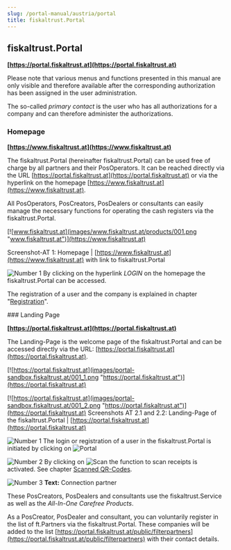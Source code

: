 ```yaml
---
slug: /portal-manual/austria/portal
title: fiskaltrust.Portal
---
```


## fiskaltrust.Portal

**[https://portal.fiskaltrust.at](https://portal.fiskaltrust.at)**

Please note that various menus and functions presented in this manual are only visible and therefore available after the corresponding authorization has been assigned in the user administration.

The so-called _primary contact_ is the user who has all authorizations for a company and can therefore administer the authorizations.

### Homepage

**[https://www.fiskaltrust.at](https://www.fiskaltrust.at)**

The fiskaltrust.Portal (hereinafter fiskaltrust.Portal) can be used free of charge by all partners and their PosOperators. It can be reached directly via the URL [https://portal.fiskaltrust.at](https://portal.fiskaltrust.at) or via the hyperlink on the homepage [https://www.fiskaltrust.at](https://www.fiskaltrust.at).

All PosOperators, PosCreators, PosDealers or consultants can easily manage the necessary functions for operating the cash registers via the fiskaltrust.Portal.

[![www.fiskaltrust.at](images/www.fiskaltrust.at/products/001.png "www.fiskaltrust.at")](https://www.fiskaltrust.at)

Screenshot-AT 1: Homepage | [https://www.fiskaltrust.at](https://www.fiskaltrust.at) with link to fiskaltrust.Portal

![Number 1](../images/Numbers/1.png)  By clicking on the hyperlink *LOGIN* on the homepage the fiskaltrust.Portal can be accessed.

The registration of a user and the company is explained in chapter "[Registration](registration-login.md#registration)".

###<a name="landing-page"></a> Landing Page

**[https://portal.fiskaltrust.at](https://portal.fiskaltrust.at)**

The Landing-Page is the welcome page of the fiskaltrust.Portal and can be accessed directly via the URL: [https://portal.fiskaltrust.at](https://portal.fiskaltrust.at).

[![https://portal.fiskaltrust.at](images/portal-sandbox.fiskaltrust.at/001_1.png "https://portal.fiskaltrust.at")](https://portal.fiskaltrust.at)

[![https://portal.fiskaltrust.at](images/portal-sandbox.fiskaltrust.at/001_2.png "https://portal.fiskaltrust.at")](https://portal.fiskaltrust.at)
Screenshots AT 2.1 and 2.2: Landing-Page of the fiskaltrust.Portal | [https://portal.fiskaltrust.at](https://portal.fiskaltrust.at)

![Number 1](../images/Numbers/1.png) 
The login or registration of a user in the fiskaltrust.Portal is initiated by clicking on ![Portal](../images/Buttons/035.png "Portal")

![Number 2](../images/Numbers/2.png) By clicking on ![Scan](../images/Buttons/022.png "Scan") the function to scan receipts is activated. See chapter [Scanned QR-Codes](tools.md#scanned-qr-codes).

![Number 3](../images/Numbers/3.png) **Text:** Connection partner

These PosCreators, PosDealers and consultants use the fiskaltrust.Service as well as the _All-In-One Carefree Products_.

As a PosCreator, PosDealer and consultant, you can voluntarily register in the list of ft.Partners via the fiskaltrust.Portal. These companies will be added to the list [https://portal.fiskaltrust.at/public/filterpartners](https://portal.fiskaltrust.at/public/filterpartners) with their contact details.